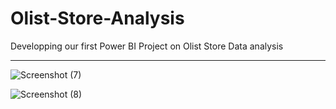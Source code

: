 # Olist-Store-Analysis

Developping our first Power BI Project on Olist Store Data analysis
_________________________________________________________________________________________________________________________________________________________

![Screenshot (7)](https://user-images.githubusercontent.com/104004284/232883122-116bf9bd-7e43-45ff-abdf-08a62ac98e59.png)

![Screenshot (8)](https://user-images.githubusercontent.com/104004284/232883360-26533eb0-3d02-4915-9669-788db349a6f1.png)


